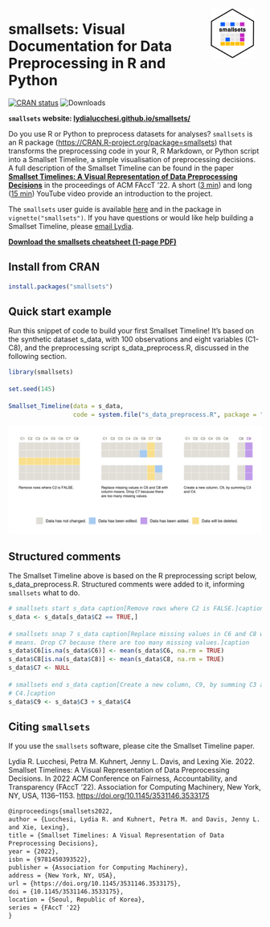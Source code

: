 
<img src="man/figures/hex_sticker.png" width="17%" style="float:right; padding:15px" style="display: block; margin: auto 0 auto auto;" />

# smallsets: Visual Documentation for Data Preprocessing in R and Python

[![CRAN
status](https://www.r-pkg.org/badges/version/smallsets)](https://CRAN.R-project.org/package=smallsets)
![Downloads](https://cranlogs.r-pkg.org/badges/grand-total/smallsets)

**`smallsets` website:
[lydialucchesi.github.io/smallsets/](https://lydialucchesi.github.io/smallsets/)**

Do you use R or Python to preprocess datasets for analyses? `smallsets`
is an R package (<https://CRAN.R-project.org/package=smallsets>) that
transforms the preprocessing code in your R, R Markdown, or Python
script into a Smallset Timeline, a simple visualisation of preprocessing
decisions. A full description of the Smallset Timeline can be found in
the paper [**Smallset Timelines: A Visual Representation of Data
Preprocessing
Decisions**](https://dl.acm.org/doi/abs/10.1145/3531146.3533175) in the
proceedings of ACM FAccT ’22. A short ([3
min](https://www.youtube.com/watch?v=_fpn02h3IUo)) and long ([15
min](https://www.youtube.com/watch?v=I_ksOv6rj1Y)) YouTube video provide
an introduction to the project.

The `smallsets` user guide is available
[here](https://lydialucchesi.github.io/smallsets/articles/smallsets.html)
and in the package in `vignette("smallsets")`. If you have questions or
would like help building a Smallset Timeline, please [email
Lydia](mailto:lydia.lucchesi@anu.edu.au).

**[Download the smallsets cheatsheet (1-page
PDF)](https://lydialucchesi.github.io/smallsets_cheatsheet/smallsets_cheatsheet.pdf)**

## Install from CRAN

``` r
install.packages("smallsets")
```

## Quick start example

Run this snippet of code to build your first Smallset Timeline! It’s
based on the synthetic dataset s_data, with 100 observations and eight
variables (C1-C8), and the preprocessing script s_data_preprocess.R,
discussed in the following section.

``` r
library(smallsets)

set.seed(145)

Smallset_Timeline(data = s_data,
                  code = system.file("s_data_preprocess.R", package = "smallsets"))
```

![](man/figures/quick-start-example-1.png)

## Structured comments

The Smallset Timeline above is based on the R preprocessing script
below, s_data_preprocess.R. Structured comments were added to it,
informing `smallsets` what to do.

``` r
# smallsets start s_data caption[Remove rows where C2 is FALSE.]caption
s_data <- s_data[s_data$C2 == TRUE,]

# smallsets snap 7 s_data caption[Replace missing values in C6 and C8 with column
# means. Drop C7 because there are too many missing values.]caption
s_data$C6[is.na(s_data$C6)] <- mean(s_data$C6, na.rm = TRUE)
s_data$C8[is.na(s_data$C8)] <- mean(s_data$C8, na.rm = TRUE)
s_data$C7 <- NULL

# smallsets end s_data caption[Create a new column, C9, by summing C3 and
# C4.]caption
s_data$C9 <- s_data$C3 + s_data$C4
```

## Citing `smallsets`

If you use the `smallsets` software, please cite the Smallset Timeline
paper.

Lydia R. Lucchesi, Petra M. Kuhnert, Jenny L. Davis, and Lexing Xie.
2022. Smallset Timelines: A Visual Representation of Data Preprocessing
Decisions. In 2022 ACM Conference on Fairness, Accountability, and
Transparency (FAccT ’22). Association for Computing Machinery, New York,
NY, USA, 1136–1153. <https://doi.org/10.1145/3531146.3533175>

    @inproceedings{smallsets2022, 
    author = {Lucchesi, Lydia R. and Kuhnert, Petra M. and Davis, Jenny L. and Xie, Lexing}, 
    title = {Smallset Timelines: A Visual Representation of Data Preprocessing Decisions}, 
    year = {2022}, 
    isbn = {9781450393522}, 
    publisher = {Association for Computing Machinery}, 
    address = {New York, NY, USA}, 
    url = {https://doi.org/10.1145/3531146.3533175}, 
    doi = {10.1145/3531146.3533175}, 
    location = {Seoul, Republic of Korea}, 
    series = {FAccT '22}
    }
